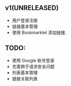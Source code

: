 ## v1(UNRELEASED)

+ 用户登录注册
+ 链接基本管理
+ 使用 Bookmarklet 添加链接.

## TODO:

+ 使用 Google 帐号登录
+ 完善跨于请求安全问题
+ 列表基本管理
+ 链接关联列表
